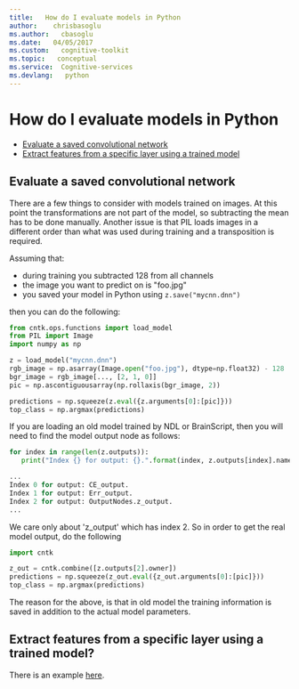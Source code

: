 ```yaml
---
title:   How do I evaluate models in Python
author:    chrisbasoglu
ms.author:   cbasoglu
ms.date:   04/05/2017
ms.custom:   cognitive-toolkit
ms.topic:   conceptual
ms.service:  Cognitive-services
ms.devlang:   python
---
```

# How do I evaluate models in Python

* [Evaluate a saved convolutional network](#evaluate-a-saved-convolutional-network)
* [Extract features from a specific layer using a trained model](https://github.com/Microsoft/CNTK/tree/release/latest/Examples/Image/FeatureExtraction)

## Evaluate a saved convolutional network

There are a few things to consider with models trained on images. At this point the transformations are not part of the model, so subtracting the mean has to be done manually. Another issue is that PIL loads images in a different order than what was used during training and a transposition is required. 

Assuming that:

* during training you subtracted 128 from all channels
* the image you want to predict on is "foo.jpg"
* you saved your model in Python using `z.save("mycnn.dnn")`

then you can do the following:

```python
from cntk.ops.functions import load_model
from PIL import Image 
import numpy as np

z = load_model("mycnn.dnn")
rgb_image = np.asarray(Image.open("foo.jpg"), dtype=np.float32) - 128
bgr_image = rgb_image[..., [2, 1, 0]]
pic = np.ascontiguousarray(np.rollaxis(bgr_image, 2))

predictions = np.squeeze(z.eval({z.arguments[0]:[pic]}))
top_class = np.argmax(predictions)
```

If you are loading an old model trained by NDL or BrainScript, then you will need to find the model output node as follows:

```python
for index in range(len(z.outputs)):
   print("Index {} for output: {}.".format(index, z.outputs[index].name))

...
Index 0 for output: CE_output.
Index 1 for output: Err_output.
Index 2 for output: OutputNodes.z_output.
...
```

We care only about 'z_output' which has index 2. So in order to get the real model output, do the following

```python
import cntk

z_out = cntk.combine([z.outputs[2].owner])
predictions = np.squeeze(z_out.eval({z_out.arguments[0]:[pic]}))
top_class = np.argmax(predictions)
```

The reason for the above, is that in old model the training information is saved in addition to the actual model parameters.

## Extract features from a specific layer using a trained model?

There is an example [here](https://github.com/Microsoft/CNTK/tree/release/latest/Examples/Image/FeatureExtraction).
